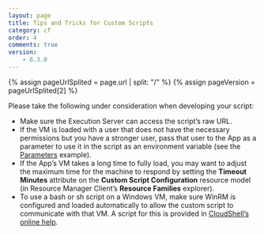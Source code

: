 ```yaml
---
layout: page
title: Tips and Tricks for Custom Scripts
category: cf
order: 4
comments: true
version:
    - 8.3.0
---
```


{% assign pageUrlSplited = page.url | split: "/" %}
{% assign pageVersion = pageUrlSplited[2] %}

Please take the following under consideration when developing your script:

* Make sure the Execution Server can access the script’s raw URL.
* If the VM is loaded with a user that does not have the necessary permissions but you have a stronger user, pass that user to the App as a parameter to use it in the script as an environment variable (see the [Parameters]({{site.baseurl}}/configmanagement/{{pageVersion}}/cf-custom-scripts.html#CustomScriptParams) example). 
* If the App’s VM takes a long time to fully load, you may want to adjust the maximum time for the machine to respond by setting the **Timeout Minutes** attribute on the **Custom Script Configuration** resource model (in Resource Manager Client’s **Resource Families** explorer).
* To use a bash or sh script on a Windows VM, make sure WinRM is configured and loaded automatically to allow the custom script to communicate with that VM. A script for this is provided in <a href="http://help.quali.com/Online%20Help/8.3/portal/Content/Admn/Cnfg-WinRM-for-Ansible.htm" target="_blank">CloudShell’s online help</a>.
